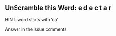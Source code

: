 UnScramble this Word: e d e c t a r
----------

HINT: word starts with 'ca'

Answer in the issue comments
